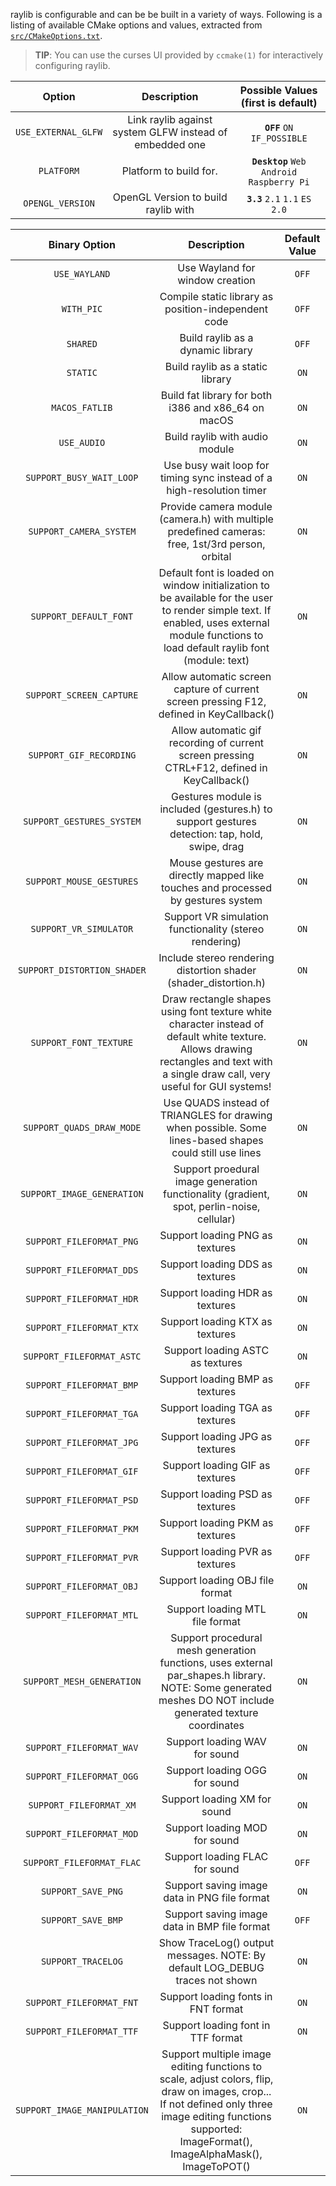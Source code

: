 raylib is configurable and can be be built in a variety of ways. Following is a listing of available CMake options and values, extracted from [`src/CMakeOptions.txt`](https://github.com/raysan5/raylib/blob/a1ec0a5bc33ab8726e55fa433ffc08fe3b42e539/src/CMakeOptions.txt).
> **TIP**:  You can use the curses UI provided by `ccmake(1)` for interactively configuring raylib.

| **Option**                        | **Description**                                           | Possible Values (first is default)|
|:-----------------------------:|:-----------------------------------------------------:|:------------:|
|`USE_EXTERNAL_GLFW`            | Link raylib against system GLFW instead of embedded one | **`OFF`** `ON` `IF_POSSIBLE`|
|`PLATFORM`                     | Platform to build for. | **`Desktop`** `Web` `Android` `Raspberry Pi`|
|`OPENGL_VERSION`               | OpenGL Version to build raylib with | **`3.3`** `2.1` `1.1` `ES 2.0`|
 
| **Binary Option**                        | **Description**                                           | **Default** Value|
|:-----------------------------:|:-----------------------------------------------------:|:------------:|
|`USE_WAYLAND`                  | Use Wayland for window creation                     | `OFF`|
|`WITH_PIC`                     | Compile static library as position-independent code | `OFF`|
|`SHARED`                       | Build raylib as a dynamic library | `OFF`|
|`STATIC`                       | Build raylib as a static library | `ON`|
|`MACOS_FATLIB`                 | Build fat library for both i386 and x86_64 on macOS | `ON`|
|`USE_AUDIO`                    | Build raylib with audio module | `ON`|
|`SUPPORT_BUSY_WAIT_LOOP`       | Use busy wait loop for timing sync instead of a high-resolution timer | `ON`|
|`SUPPORT_CAMERA_SYSTEM`        | Provide camera module (camera.h) with multiple predefined cameras: free, 1st/3rd person, orbital | `ON`|
|`SUPPORT_DEFAULT_FONT`         | Default font is loaded on window initialization to be available for the user to render simple text. If enabled, uses external module functions to load default raylib font (module: text) | `ON`|
|`SUPPORT_SCREEN_CAPTURE`       | Allow automatic screen capture of current screen pressing F12, defined in KeyCallback() | `ON`|
|`SUPPORT_GIF_RECORDING`        | Allow automatic gif recording of current screen pressing CTRL+F12, defined in KeyCallback() | `ON`|
|`SUPPORT_GESTURES_SYSTEM`      | Gestures module is included (gestures.h) to support gestures detection: tap, hold, swipe, drag | `ON`|
|`SUPPORT_MOUSE_GESTURES`       | Mouse gestures are directly mapped like touches and processed by gestures system | `ON`|
|`SUPPORT_VR_SIMULATOR`         | Support VR simulation functionality (stereo rendering) | `ON`|
|`SUPPORT_DISTORTION_SHADER`    | Include stereo rendering distortion shader (shader_distortion.h) | `ON`|
|`SUPPORT_FONT_TEXTURE`         | Draw rectangle shapes using font texture white character instead of default white texture. Allows drawing rectangles and text with a single draw call, very useful for GUI systems! | `ON`|
|`SUPPORT_QUADS_DRAW_MODE`      | Use QUADS instead of TRIANGLES for drawing when possible. Some lines-based shapes could still use lines | `ON`|
|`SUPPORT_IMAGE_GENERATION`     | Support proedural image generation functionality (gradient, spot, perlin-noise, cellular) | `ON`|
|`SUPPORT_FILEFORMAT_PNG`       | Support loading PNG as textures | `ON`|
|`SUPPORT_FILEFORMAT_DDS`       | Support loading DDS as textures | `ON`|
|`SUPPORT_FILEFORMAT_HDR`       | Support loading HDR as textures | `ON`|
|`SUPPORT_FILEFORMAT_KTX`       | Support loading KTX as textures | `ON`|
|`SUPPORT_FILEFORMAT_ASTC`      | Support loading ASTC as  textures | `ON`|
|`SUPPORT_FILEFORMAT_BMP`       | Support loading BMP as textures | `OFF`|
|`SUPPORT_FILEFORMAT_TGA`       | Support loading TGA as textures | `OFF`|
|`SUPPORT_FILEFORMAT_JPG`       | Support loading JPG as textures | `OFF`|
|`SUPPORT_FILEFORMAT_GIF`       | Support loading GIF as textures | `OFF`|
|`SUPPORT_FILEFORMAT_PSD`       | Support loading PSD as textures | `OFF`|
|`SUPPORT_FILEFORMAT_PKM`       | Support loading PKM as textures | `OFF`|
|`SUPPORT_FILEFORMAT_PVR`       | Support loading PVR as textures | `OFF`|
|`SUPPORT_FILEFORMAT_OBJ`       | Support loading OBJ file format | `ON`|
|`SUPPORT_FILEFORMAT_MTL`       | Support loading MTL file format | `ON`|
|`SUPPORT_MESH_GENERATION`      | Support procedural mesh generation functions, uses external par_shapes.h library. NOTE: Some generated meshes DO NOT include generated texture coordinates | `ON`|
|`SUPPORT_FILEFORMAT_WAV`       | Support loading WAV for sound | `ON`|
|`SUPPORT_FILEFORMAT_OGG`       | Support loading OGG for sound | `ON`|
|`SUPPORT_FILEFORMAT_XM`        | Support loading XM for sound | `ON`|
|`SUPPORT_FILEFORMAT_MOD`       | Support loading MOD for sound | `ON`|
|`SUPPORT_FILEFORMAT_FLAC`      | Support loading FLAC for sound | `OFF`|
|`SUPPORT_SAVE_PNG`             | Support saving image data in PNG file format | `ON`|
|`SUPPORT_SAVE_BMP`             | Support saving image data in BMP file format | `OFF`|
|`SUPPORT_TRACELOG`             | Show TraceLog() output messages. NOTE: By default LOG_DEBUG traces not shown | `ON`|
|`SUPPORT_FILEFORMAT_FNT`       | Support loading fonts in FNT format | `ON`|
|`SUPPORT_FILEFORMAT_TTF`       | Support loading font in TTF format | `ON`|
|`SUPPORT_IMAGE_MANIPULATION`   | Support multiple image editing functions to scale, adjust colors, flip, draw on images, crop... If not defined only three image editing functions supported: ImageFormat(), ImageAlphaMask(), ImageToPOT() | `ON`|
